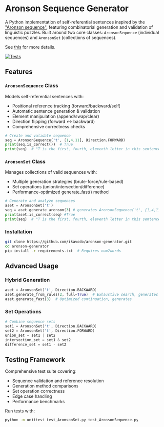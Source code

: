 # Aronson Sequence Generator

A Python implementation of self-referential sentences inspired by the ["Aronson sequence"](https://oeis.org/A005224), featuring combinatorial generation and validation of linguistic puzzles. Built around two core classes: `AronsonSequence` (individual sequences) and `AronsonSet` (collections of sequences).

See [this](https://ikavodo.github.io/aronson-1/) for more details.

[![Tests](https://img.shields.io/badge/tests-90%25%20coverage-green)](https://github.com/ikavodo/aronson-generator/actions)

## Features

### `AronsonSequence` Class
Models self-referential sentences with:
- Positional reference tracking (forward/backward/self)
- Automatic sentence generation & validation
- Element manipulation (append/swap/clear)
- Direction flipping (forward ↔ backward)
- Comprehensive correctness checks

```python
# Create and validate sequence
seq = AronsonSequence('t', [1,4,11], Direction.FORWARD)
print(seq.is_correct())  # True
print(seq)  # "T is the first, fourth, eleventh letter in this sentence..."
```

### `AronsonSet` Class
Manages collections of valid sequences with:

- Multiple generation strategies (brute-force/rule-based)
- Set operations (union/intersection/difference)
- Performance-optimized generate_fast() method

```python
# Generate and analyze sequences
aset = AronsonSet('t')
seq = aset.generate_aronson(3) # generates AronsonSequence('t', [1,4,11], Direction.FORWARD)
print(aset.is_correct(seq) #True
print(seq)  # "T is the first, fourth, eleventh letter in this sentence..."
```

### Installation
```bash
git clone https://github.com/ikavodo/aronson-generator.git
cd aronson-generator
pip install -r requirements.txt  # Requires num2words
```

## Advanced Usage
### Hybrid Generation
```python
aset = AronsonSet('t', Direction.BACKWARD)
aset.generate_from_rules(2, full=True)  # Exhaustive search, generates 67 sequences
aset.generate_fast(3)  # Optimized continuation, generates 
```

### Set Operations
```python
# Combine sequence sets
set1 = AronsonSet('t', Direction.BACKWARD)
set2 = AronsonSet('t', Direction.FORWARD)
union_set = set1 | set2
intersection_set = set1 & set2
difference_set = set1 - set2
```

## Testing Framework
Comprehensive test suite covering:

- Sequence validation and reference resolution
- Generation method comparisons
- Set operation correctness
- Edge case handling
- Performance benchmarks

Run tests with:
```bash
python -m unittest test_AronsonSet.py test_AronsonSequence.py
```
